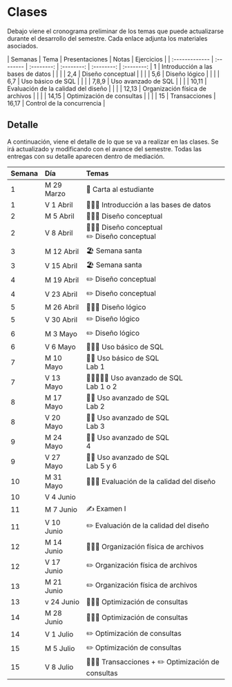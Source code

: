 # Clases

Debajo viene el cronograma preliminar de los temas que puede actualizarse durante el desarrollo del semestre. Cada enlace adjunta los materiales asociados.

| Semanas | Tema | Presentaciones | Notas | Ejercicios |
| :------------- | :-------- | :--------: | :--------: |  :--------: | :--------: |
1 | Introducción a las bases de datos | <a href=".\presentaciones\01-intro.pdf"><span class="fa fa-regular fa-file-powerpoint" aria-hidden="true"></span></a> | <a href=".\notas\01-intro.pdf"><span class="fa fa-sticky-note" aria-hidden="true"></span></a> | |
2,4 | Diseño conceptual | <a href=".\presentaciones\02-conceptual-er.pdf"><span class="fa fa-regular fa-file-powerpoint" aria-hidden="true"></span></a> <a href=".\presentaciones\02-conceptual-eer.pdf"><span class="fa fa-regular fa-file-powerpoint" aria-hidden="true"></span></a> | <a href=".\notas\02-conceptual-er.pdf"><span class="fa fa-sticky-note" aria-hidden="true"></span></a> <a href=".\notas\02-conceptual-eer.pdf"><span class="fa fa-sticky-note" aria-hidden="true"></span></a> | <a href=".\ejemplos\02-conceptual.pdf"><span class="fa fa-sticky-note" aria-hidden="true"></span></a> |
5,6 | Diseño lógico | <a href=".\presentaciones\03-relational.pdf"><span class="fa fa-regular fa-file-powerpoint" aria-hidden="true"></span></a> | <a href=".\notas\03-relational.pdf"><span class="fa fa-sticky-note" aria-hidden="true"></span></a> | <a href=".\ejemplos\03-logical.pdf"><span class="fa fa-sticky-note" aria-hidden="true"></span></a> |
6,7 | Uso básico de SQL | <a href=".\presentaciones\04-sql.pdf"><span class="fa fa-regular fa-file-powerpoint" aria-hidden="true"></span></a> | <a href=".\notas\04-sql-basic.pdf"><span class="fa fa-sticky-note" aria-hidden="true"></span></a> | <a href=".\ejemplos\04-sql.sql"><span class="fa fa-sticky-note" aria-hidden="true"></span></a> |
7,8,9 | Uso avanzado de SQL | <a href=".\presentaciones\05-sql.pdf"><span class="fa fa-regular fa-file-powerpoint" aria-hidden="true"></span></a> | <a href=".\notas\05-sql-advanced.pdf"><span class="fa fa-sticky-note" aria-hidden="true"></span></a> | <a href=".\ejemplos\05-sql.sql"><span class="fa fa-sticky-note" aria-hidden="true"></span></a> |
10,11 | Evaluación de la calidad del diseño | <a href=".\presentaciones\06-quality.pdf"><span class="fa fa-regular fa-file-powerpoint" aria-hidden="true"></span></a> | <a href=".\notas\06-quality.pdf"><span class="fa fa-sticky-note" aria-hidden="true"></span></a> | <a href=".\ejemplos\06-quality.pdf"><span class="fa fa-sticky-note" aria-hidden="true"></span></a> |
12,13 | Organización física de archivos | <a href=".\presentaciones\07-physical.pdf"><span class="fa fa-regular fa-file-powerpoint" aria-hidden="true"></span></a> | <a href=".\notas\07-physical.pdf"><span class="fa fa-sticky-note" aria-hidden="true"></span></a> |  |
14,15 | Optimización de consultas | <a href=".\presentaciones\08-optimization.pdf"><span class="fa fa-regular fa-file-powerpoint" aria-hidden="true"></span></a> | <a href=".\notas\08-algebra.pdf"><span class="fa fa-sticky-note" aria-hidden="true"></span></a> <a href=".\notas\09-processing.pdf"><span class="fa fa-sticky-note" aria-hidden="true"></span></a> | <a href=".\ejemplos\08-processing.pdf"><span class="fa fa-sticky-note" aria-hidden="true"></span></a> |
15 | Transacciones |
16,17 | Control de la concurrencia |

<!-- <a href=".\notas\03-relational.pdf"><span class="fa fa-sticky-note" aria-hidden="true"></span></a> -->
<!--  <a href=".\presentaciones\AAAAAAAAAA.pdf"><span class="fa fa-regular fa-file-powerpoint" aria-hidden="true"></span></a> | <a href="YOUTUBE VIDEO"><span class="fa fa-solid fa-pen" aria-hidden="true"></span></a> | <a href="YOUTUBE VIDEO"><span class="fa fa-solid fa-code" aria-hidden="true"></span></a> | -->

## Detalle

A continuación, viene el detalle de lo que se va a realizar en las clases. Se irá actualizado y modificando con el avance del semestre. Todas las entregas con su detalle aparecen dentro de mediación.

| Semana | Día | Temas |
| :------------- | :------------- | :-------- |
| 1 | M 29 Marzo | 📖 Carta al estudiante |
| 1 | V 1 Abril | 👩🏻‍🏫 Introducción a las bases de datos |
| 2 | M 5 Abril | 👩🏻‍🏫  Diseño conceptual |
| 2 | V 8 Abril | 👩🏻‍🏫 Diseño conceptual <br> ✏️ Diseño conceptual |
| 3 | M 12 Abril | 🏖️ Semana santa |
| 3 | V 15 Abril | 🏖️ Semana santa |
| 4 | M 19 Abril | ✏️ Diseño conceptual |
| 4 | V 23 Abril | ✏️ Diseño conceptual |
| 5 | M 26 Abril | 👩🏻‍🏫 Diseño lógico |
| 5 | V 30 Abril | ✏️ Diseño lógico  |
| 6 | M 3 Mayo | ✏️ Diseño lógico | |
| 6 | V 6 Mayo | 👩🏻‍🏫 Uso básico de SQL |
| 7 | M 10 Mayo | 👐🏻 Uso básico de SQL <br> Lab 1 |
| 7 | V 13 Mayo | 👩🏻‍🏫👐🏻 Uso avanzado de SQL <br> Lab 1 o 2 |
| 8 | M 17 Mayo | 👐🏻 Uso avanzado de SQL <br> Lab 2 |
| 8 | V 20 Mayo | 👐🏻 Uso avanzado de SQL <br> Lab 3 |
| 9 | M 24 Mayo | 👐🏻 Uso avanzado de SQL <br> 4 |
| 9 | V 27 Mayo | 👐🏻 Uso avanzado de SQL <br> Lab 5 y 6 |
| 10 | M 31 Mayo | 👩🏻‍🏫 Evaluación de la calidad del diseño |
| 10 | V 4 Junio |  |
| 11 | M 7 Junio | ✍️ Examen I |
| 11 | V 10 Junio | ✏️ Evaluación de la calidad del diseño |
| 12 | M 14 Junio | 👩🏻‍🏫  Organización física de archivos |
| 12 | V 17 Junio | ✏️  Organización física de archivos |
| 13 | M 21 Junio | ✏️  Organización física de archivos |
| 13 | v 24 Junio | 👩🏻‍🏫 Optimización de consultas |
| 14 | M 28 Junio | 👩🏻‍🏫 Optimización de consultas |
| 14 | V 1 Julio | ✏️ Optimización de consultas |
| 15 | M 5 Julio | ✏️ Optimización de consultas |
| 15 | V 8 Julio | 👩🏻‍🏫 Transacciones  +  ✏️ Optimización de consultas|
